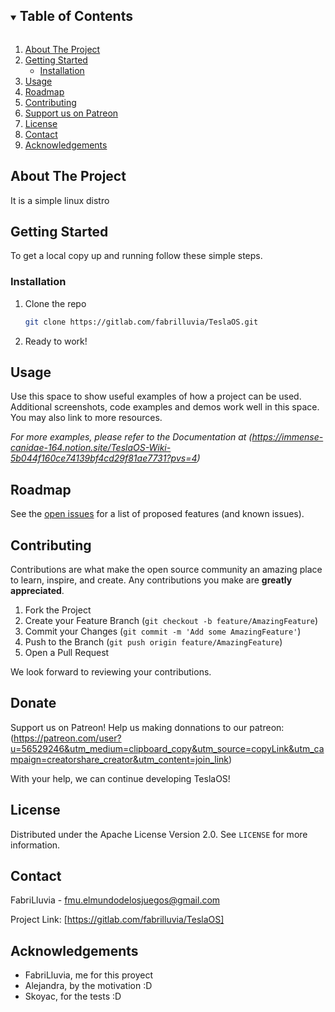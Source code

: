 


<!-- TABLE OF CONTENTS -->
<details open="open">
  <summary><h2 style="display: inline-block">Table of Contents</h2></summary>
  <ol>
    <li>
      <a href="#about-the-project">About The Project</a>
    </li>
    <li>
      <a href="#getting-started">Getting Started</a>
      <ul>
        <li><a href="#installation">Installation</a></li>
      </ul>
    </li>
    <li><a href="#usage">Usage</a></li>
    <li><a href="#roadmap">Roadmap</a></li>
    <li><a href="#contributing">Contributing</a></li>
    <li><a href="#Donate">Support us on Patreon</a></li>
    <li><a href="#license">License</a></li>
    <li><a href="#contact">Contact</a></li>
    <li><a href="#acknowledgements">Acknowledgements</a></li>
  </ol>
</details>



<!-- ABOUT THE PROJECT -->
## About The Project

It is a simple linux distro

<!-- GETTING STARTED -->
## Getting Started

To get a local copy up and running follow these simple steps.

### Installation

1. Clone the repo
   ```sh
   git clone https://gitlab.com/fabrilluvia/TeslaOS.git

   ```
2. Ready to work!


<!-- USAGE EXAMPLES -->
## Usage

Use this space to show useful examples of how a project can be used. Additional screenshots, code examples and demos work well in this space. You may also link to more resources.

_For more examples, please refer to the Documentation at (https://immense-canidae-164.notion.site/TeslaOS-Wiki-5b044f160ce74139bf4cd29f81ae7731?pvs=4)_



<!-- ROADMAP -->
## Roadmap

See the [open issues](https://gitlab.com/fabrilluvia/TeslaOS/-/issues) for a list of proposed features (and known issues).



<!-- CONTRIBUTING -->
## Contributing

Contributions are what make the open source community an amazing place to learn, inspire, and create. Any contributions you make are **greatly appreciated**.

1. Fork the Project
2. Create your Feature Branch (`git checkout -b feature/AmazingFeature`)
3. Commit your Changes (`git commit -m 'Add some AmazingFeature'`)
4. Push to the Branch (`git push origin feature/AmazingFeature`)
5. Open a Pull Request

We look forward to reviewing your contributions.

<!-- Donate -->
## Donate

Support us on Patreon!
Help us making donnations to our patreon: (https://patreon.com/user?u=56529246&utm_medium=clipboard_copy&utm_source=copyLink&utm_campaign=creatorshare_creator&utm_content=join_link)

With your help, we can continue developing TeslaOS!



<!-- LICENSE -->
## License

Distributed under the Apache License Version 2.0. See `LICENSE` for more information.



<!-- CONTACT -->
## Contact

FabriLluvia - fmu.elmundodelosjuegos@gmail.com

Project Link: [https://gitlab.com/fabrilluvia/TeslaOS]



<!-- ACKNOWLEDGEMENTS -->
## Acknowledgements

* FabriLluvia, me for this proyect
* Alejandra, by the motivation :D
* Skoyac, for the tests :D





<!-- MARKDOWN LINKS & IMAGES -->
<!-- https://www.markdownguide.org/basic-syntax/#reference-style-links -->
[contributors-shield]: https://img.shields.io/github/contributors/github_username/repo.svg?style=for-the-badge
[contributors-url]: https://github.com/github_username/repo/graphs/contributors
[forks-shield]: https://img.shields.io/github/forks/github_username/repo.svg?style=for-the-badge
[forks-url]: https://github.com/github_username/repo/network/members
[stars-shield]: https://img.shields.io/github/stars/github_username/repo.svg?style=for-the-badge
[stars-url]: https://github.com/github_username/repo/stargazers
[issues-shield]: https://img.shields.io/github/issues/github_username/repo.svg?style=for-the-badge
[issues-url]: https://github.com/github_username/repo/issues
[license-shield]: https://img.shields.io/github/license/github_username/repo.svg?style=for-the-badge
[license-url]: https://github.com/github_username/repo/blob/master/LICENSE.txt
[linkedin-shield]: https://img.shields.io/badge/-LinkedIn-black.svg?style=for-the-badge&logo=linkedin&colorB=555
[linkedin-url]: https://linkedin.com/in/github_username